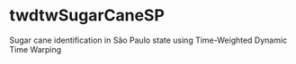 # twdtwSugarCaneSP
Sugar cane identification in São Paulo state using Time-Weighted Dynamic Time Warping
